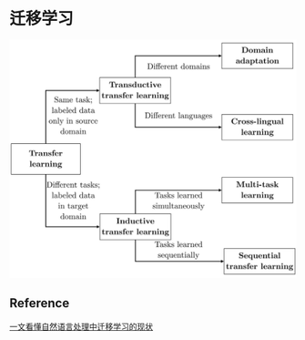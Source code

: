 

# 迁移学习

![](./image/trans_learning_1.jpeg)





## Reference

[一文看懂自然语言处理中迁移学习的现状](https://www.infoq.cn/article/zD5QkcIzF9253friWPVd)

